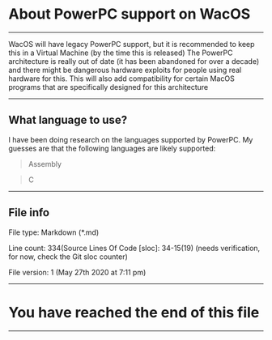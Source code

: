 # About PowerPC support on WacOS

---

WacOS will have legacy PowerPC support, but it is recommended to keep this in a Virtual Machine (by the time this is released)
The PowerPC architecture is really out of date (it has been abandoned for over a decade) and there might be dangerous hardware exploits for people using real hardware for this. This will also add compatibility for certain MacOS programs that are specifically designed for this architecture

---

What language to use?
-----------

I have been doing research on the languages supported by PowerPC. My guesses are that the following languages are likely supported:

> Assembly

> C

---

File info
-----------

File type: Markdown (*.md)

Line count: 334(Source Lines Of Code [sloc]: 34-15(19) (needs verification, for now, check the Git sloc counter)

File version: 1 (May 27th 2020 at 7:11 pm)

---

# You have reached the end of this file

---
